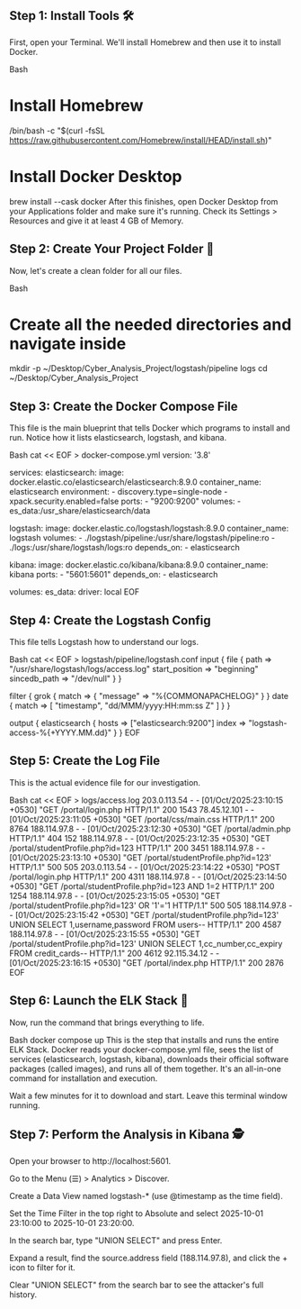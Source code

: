 ## Step 1: Install Tools 🛠️

First, open your Terminal. We'll install Homebrew and then use it to install Docker.

Bash
# Install Homebrew
/bin/bash -c "$(curl -fsSL https://raw.githubusercontent.com/Homebrew/install/HEAD/install.sh)"

# Install Docker Desktop
brew install --cask docker
After this finishes, open Docker Desktop from your Applications folder and make sure it's running. Check its Settings > Resources and give it at least 4 GB of Memory.

## Step 2: Create Your Project Folder 📁

Now, let's create a clean folder for all our files.

Bash
# Create all the needed directories and navigate inside
mkdir -p ~/Desktop/Cyber_Analysis_Project/logstash/pipeline logs
cd ~/Desktop/Cyber_Analysis_Project
## Step 3: Create the Docker Compose File

This file is the main blueprint that tells Docker which programs to install and run. Notice how it lists elasticsearch, logstash, and kibana.

Bash
cat << EOF > docker-compose.yml
version: '3.8'

services:
  elasticsearch:
    image: docker.elastic.co/elasticsearch/elasticsearch:8.9.0
    container_name: elasticsearch
    environment:
      - discovery.type=single-node
      - xpack.security.enabled=false
    ports:
      - "9200:9200"
    volumes:
      - es_data:/usr_share/elasticsearch/data

  logstash:
    image: docker.elastic.co/logstash/logstash:8.9.0
    container_name: logstash
    volumes:
      - ./logstash/pipeline:/usr/share/logstash/pipeline:ro
      - ./logs:/usr/share/logstash/logs:ro
    depends_on:
      - elasticsearch

  kibana:
    image: docker.elastic.co/kibana/kibana:8.9.0
    container_name: kibana
    ports:
      - "5601:5601"
    depends_on:
      - elasticsearch

volumes:
  es_data:
    driver: local
EOF
## Step 4: Create the Logstash Config

This file tells Logstash how to understand our logs.

Bash
cat << EOF > logstash/pipeline/logstash.conf
input {
  file {
    path => "/usr/share/logstash/logs/access.log"
    start_position => "beginning"
    sincedb_path => "/dev/null"
  }
}

filter {
  grok {
    match => { "message" => "%{COMMONAPACHELOG}" }
  }
  date {
    match => [ "timestamp", "dd/MMM/yyyy:HH:mm:ss Z" ]
  }
}

output {
  elasticsearch {
    hosts => ["elasticsearch:9200"]
    index => "logstash-access-%{+YYYY.MM.dd}"
  }
}
EOF
## Step 5: Create the Log File

This is the actual evidence file for our investigation.

Bash
cat << EOF > logs/access.log
203.0.113.54 - - [01/Oct/2025:23:10:15 +0530] "GET /portal/login.php HTTP/1.1" 200 1543
78.45.12.101 - - [01/Oct/2025:23:11:05 +0530] "GET /portal/css/main.css HTTP/1.1" 200 8764
188.114.97.8 - - [01/Oct/2025:23:12:30 +0530] "GET /portal/admin.php HTTP/1.1" 404 152
188.114.97.8 - - [01/Oct/2025:23:12:35 +0530] "GET /portal/studentProfile.php?id=123 HTTP/1.1" 200 3451
188.114.97.8 - - [01/Oct/2025:23:13:10 +0530] "GET /portal/studentProfile.php?id=123' HTTP/1.1" 500 505
203.0.113.54 - - [01/Oct/2025:23:14:22 +0530] "POST /portal/login.php HTTP/1.1" 200 4311
188.114.97.8 - - [01/Oct/2025:23:14:50 +0530] "GET /portal/studentProfile.php?id=123 AND 1=2 HTTP/1.1" 200 1254
188.114.97.8 - - [01/Oct/2025:23:15:05 +0530] "GET /portal/studentProfile.php?id=123' OR '1'='1 HTTP/1.1" 500 505
188.114.97.8 - - [01/Oct/2025:23:15:42 +0530] "GET /portal/studentProfile.php?id=123' UNION SELECT 1,username,password FROM users-- HTTP/1.1" 200 4587
188.114.97.8 - - [01/Oct/2025:23:15:55 +0530] "GET /portal/studentProfile.php?id=123' UNION SELECT 1,cc_number,cc_expiry FROM credit_cards-- HTTP/1.1" 200 4612
92.115.34.12 - - [01/Oct/2025:23:16:15 +0530] "GET /portal/index.php HTTP/1.1" 200 2876
EOF
## Step 6: Launch the ELK Stack 🚀

Now, run the command that brings everything to life.

Bash
docker compose up
This is the step that installs and runs the entire ELK Stack. Docker reads your docker-compose.yml file, sees the list of services (elasticsearch, logstash, kibana), downloads their official software packages (called images), and runs all of them together. It's an all-in-one command for installation and execution.

Wait a few minutes for it to download and start. Leave this terminal window running.

## Step 7: Perform the Analysis in Kibana 🕵️

Open your browser to http://localhost:5601.

Go to the Menu (☰) > Analytics > Discover.

Create a Data View named logstash-* (use @timestamp as the time field).

Set the Time Filter in the top right to Absolute and select 2025-10-01 23:10:00 to 2025-10-01 23:20:00.

In the search bar, type "UNION SELECT" and press Enter.

Expand a result, find the source.address field (188.114.97.8), and click the + icon to filter for it.

Clear "UNION SELECT" from the search bar to see the attacker's full history.
